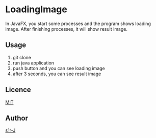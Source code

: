 LoadingImage
====

In JavaFX, you start some processes and the program shows loading image.
After finishing processes, it will show result image.

## Usage

1. git clone
1. run java application
1. push button and you can see loading image
1. after 3 seconds, you can see result image

## Licence

[MIT](https://opensource.org/licenses/mit-license.php)

## Author

[s1r-J](https://github.com/s1r-J)